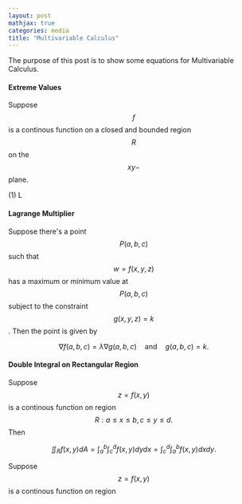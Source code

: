 ```yaml
---
layout: post
mathjax: true
categories: media
title: "Multivariable Calculus"
---
```


The purpose of this post is to show some equations for Multivariable Calculus.

#### Extreme Values
Suppose $$f$$ is a continous function on a closed and bounded region $$ R $$ on the $$xy-$$plane.

(1) L


#### Lagrange Multiplier
Suppose there's a point $$P(a,b,c)$$ such that $$w=f(x,y,z)$$ has a maximum or minimum value at $$P(a,b,c)$$ subject to the constraint $$g(x,y,z)=k$$. Then the point is given by

$$ \nabla f(a,b,c)=\lambda\nabla g(a,b,c)\quad\text{and}\quad g(a,b,c)=k.$$

#### Double Integral on Rectangular Region
Suppose $$z=f(x,y)$$ is a continous function on region $$R:a\leq x\leq b, c\leq y\leq d.$$ Then 

$$\iint_R f(x,y)dA=\int_a^b \int_c^d f(x,y)dydx=\int_c^d \int_a^b f(x,y)dxdy.$$

Suppose $$z=f(x,y)$$ is a continous function on region
